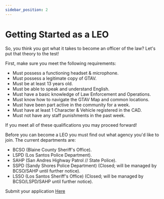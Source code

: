 ```yaml
---
sidebar_position: 2
---
```


# Getting Started as a LEO

So, you think you got what it takes to become an officer of the law? Let's put that theory to the test!

First, make sure you meet the following requirements:

- Must possess a functioning headset & microphone.
- Must possess a legitimate copy of GTAV.
- Must be at least 13 years old.
- Must be able to speak and understand English.
- Must have a basic knowledge of Law Enforcement and Operations.
- Must know how to navigate the GTAV Map and common locations.
- Must have been part active in the community for a week.
- Must have at least 1 Character & Vehicle registered in the CAD.
- Must not have any staff punishments in the past week.

If you meet all of these qualifications you may proceed forward!

Before you can become a LEO you must find out what agency you'd like to join. The current departments are:
- BCSO (Blaine County Sheriff's Office).
- LSPD (Los Santos Police Department).
- SAHP (San Andres Highway Patrol // State Police).
- SSPD (Sandy Shores Police Department) (Closed; will be managed by BCSO/SAHP until further notice).
- LSSO (Los Santos Sheriff's Office) (Closed; will be managed by BCSO/LSPD/SAHP until further notice).

Submit your application [Here](https://docs.kcdojrp.com/apply)
